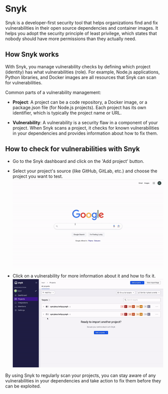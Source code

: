 # Snyk

Snyk is a developer-first security tool that helps organizations find and fix vulnerabilities in their open source dependencies and container images. It helps you adopt the security principle of least privilege, which states that nobody should have more permissions than they actually need.

## How Snyk works

With Snyk, you manage vulnerability checks by defining which project (identity) has what vulnerabilities (role). For example, Node.js applications, Python libraries, and Docker images are all resources that Snyk can scan for vulnerabilities.

Common parts of a vulnerability management:

- **Project**: A project can be a code repository, a Docker image, or a package.json file (for Node.js projects). Each project has its own identifier, which is typically the project name or URL.

- **Vulnerability**: A vulnerability is a security flaw in a component of your project. When Snyk scans a project, it checks for known vulnerabilities in your dependencies and provides information about how to fix them.

## How to check for vulnerabilities with Snyk

- Go to the Snyk dashboard and click on the 'Add project' button.
- Select your project's source (like GitHub, GitLab, etc.) and choose the project you want to test.
![Add Project](./assets/snyk_01.gif)

- Click on a vulnerability for more information about it and how to fix it.
![Vulnerability Info](./assets/snyk_02.gif)

By using Snyk to regularly scan your projects, you can stay aware of any vulnerabilities in your dependencies and take action to fix them before they can be exploited.